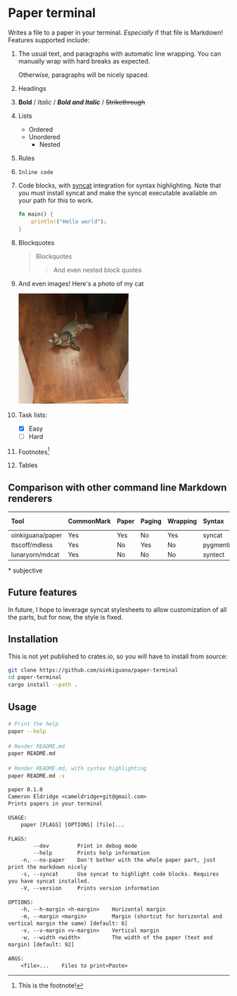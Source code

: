 [syncat]: https://github.com/oinkiguana/syncat

# Paper terminal

Writes a file to a paper in your terminal. *Especially* if that file is Markdown! Features supported
include:

1.  The usual text, and paragraphs with automatic line wrapping. You can manually wrap with
    hard breaks as expected.

    Otherwise, paragraphs will be nicely spaced.
2.  Headings
3.  __Bold__ / *Italic* / *__Bold and Italic__* / ~~Strikethrough~~
4.  Lists
    *   Ordered
    *   Unordered
        *   Nested
5.  Rules
6.  `Inline code`
7.  Code blocks, with [syncat][] integration for syntax highlighting. Note that you must install
    syncat and make the syncat executable available on your path for this to work.
    ```rust
    fn main() {
        println!("Hello world");
    }
    ```
8.  Blockquotes

    >   Blockquotes
    >   >  And even nested block quotes

9.  And even images! Here's a photo of my cat

    ![My cat. His name is Cato](./cato.png)

10. Task lists:
    - [x] Easy
    - [ ] Hard
11. Footnotes[^ft]

    [^ft]: This is the footnote!

12. Tables

## Comparison with other command line Markdown renderers

| Tool             | CommonMark | Paper | Paging | Wrapping | Syntax     | Images    | Tables | Looks good\* |
| :--------------- | :--------- | :---- | :----- | :------- | :--------- | :-------- | :----- | :----------- |
| oinkiguana/paper | Yes        | Yes   | No     | Yes      | syncat     | Pixelated | Yes    | Yes          |
| ttscoff/mdless   | Yes        | No    | Yes    | No       | pygmentize | Sometimes | Yes    | No           |
| lunaryorn/mdcat  | Yes        | No    | No     | No       | syntect    | Sometimes | No     | No           |

\* subjective

## Future features

In future, I hope to leverage syncat stylesheets to allow customization of all the parts, but for now,
the style is fixed.

## Installation

This is not yet published to crates.io, so you will have to install from source:

```bash
git clone https://github.com/oinkiguana/paper-terminal
cd paper-terminal
cargo install --path .
```

## Usage

```bash
# Print the help
paper --help

# Render README.md
paper README.md

# Render README.md, with syntax highlighting
paper README.md -s
```

```
paper 0.1.0
Cameron Eldridge <cameldridge+git@gmail.com>
Prints papers in your terminal

USAGE:
    paper [FLAGS] [OPTIONS] [file]...

FLAGS:
        --dev         Print in debug mode
        --help        Prints help information
    -n, --no-paper    Don't bother with the whole paper part, just print the markdown nicely
    -s, --syncat      Use syncat to highlight code blocks. Requires you have syncat installed.
    -V, --version     Prints version information

OPTIONS:
    -h, --h-margin <h-margin>    Horizontal margin
    -m, --margin <margin>        Margin (shortcut for horizontal and vertical margin the same) [default: 6]
    -v, --v-margin <v-margin>    Vertical margin
    -w, --width <width>          The width of the paper (text and margin) [default: 92]

ARGS:
    <file>...    Files to print<Paste>
```
